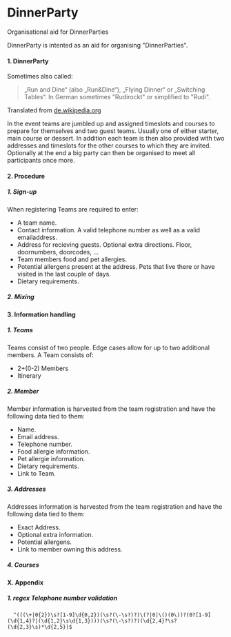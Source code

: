 # DinnerParty
Organisational aid for DinnerParties

DinnerParty is intented as an aid for organising "DinnerParties".

#### 1. DinnerParty
 Sometimes also called:
 > „Run and Dine“ (also „Run&Dine“), „Flying Dinner“ or „Switching Tables“. In German sometimes "Rudirockt" or simplified to "Rudi".

 Translated from [de.wikipedia.org](http://de.wikipedia.org/wiki/Running_Dinner)

 In the event teams are jumbled up and assigned timeslots and courses to prepare for themselves and two guest teams.
 Usually one of either starter, main course or dessert.
 In addition each team is then also provided with two addresses and timeslots for the other courses to which they are invited.
 Optionally at the end a big party can then be organised to meet all participants once more.

#### 2. Procedure
##### 1. Sign-up
 When registering Teams are required to enter:
  * A team name.
  * Contact information. A valid telephone number as well as a valid emailaddress.
  * Address for recieving guests. Optional extra directions. Floor, doornumbers, doorcodes, ...
  * Team members food and pet allergies.
  * Potential allergens present at the address. Pets that live there or have visited in the last couple of days.
  * Dietary requirements.
  
##### 2. Mixing

#### 3. Information handling
#####  1. Teams
 Teams consist of two people. Edge cases allow for up to two additional members.
 A Team consists of:
  * 2+(0-2) Members
  * Itinerary

##### 2. Member
 Member information is harvested from the team registration and have the following data tied to them:
  * Name.
  * Email address.
  * Telephone number.
  * Food allergie information.
  * Pet allergie information.
  * Dietary requirements.
  * Link to Team.
  
   
##### 3. Addresses
 Addresses information is harvested from the team registration and have the following data tied to them: 
  * Exact Address.
  * Optional extra information.
  * Potential allergens.
  * Link to member owning this address.

##### 4. Courses

#### X. Appendix
##### 1. regex Telephone number validation
 ```
   ^(((\+|0{2})\s?[1-9]\d{0,2})(\s?(\-\s?)?)\(?|0|\()(0\))?(0?[1-9](\d{1,4}?|(\d{1,2}\s\d{1,3})))(\s?(\-\s?)?)(\d{2,4}?\s?(\d{2,3}\s)*\d{2,5})$
 ```
